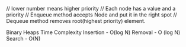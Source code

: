 // lower number means higher priority
// Each node has a value and a priority
// Enqueue method accepts Node and put it in the right spot
// Dequeue method removes root(highest priority) element.


Binary Heaps Time Complexity
Insertion - O(log N)
Removal - O (log N)
Search - O(N)
